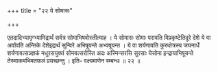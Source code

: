 +++
title = "२२ ये सोमासः"

+++

एतदादिभ्यामृग्भ्यामिद्रार्थं सर्वत्र सोमाभिषवोस्तीत्याह । ये सोमासः सोमाः परावति विप्रकृष्टेतिदूरे देशे ये वा अर्वावति अन्तिके देशेइद्रार्थं सुन्विरे अभिषूयन्ते अभ्यषूयन्त । ये वा शर्यणावति कुरुक्षेत्रस्य जघनार्धे शर्यणावत्सञ्ज्ञकं मधुरसयुक्तं सोमवत्सरोस्ति अदः अस्मिन्सरसि सुरसाः येसोमा इन्द्रायाभिषूयन्ते तेस्माकमभिमतफलं प्रयच्छन्तु । इति- वक्ष्यमाणेन स्म्बन्धः ॥ २२ ॥